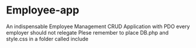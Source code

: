 # Employee-app
An indispensable Employee Management CRUD Application with PDO every employer should not relegate
Plese remember to place DB.php and style.css in a folder called include
